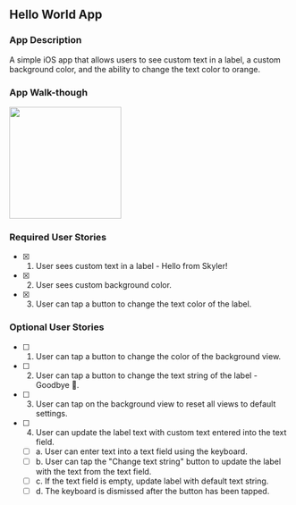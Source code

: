 ## Hello World App

### App Description
A simple iOS app that allows users to see custom text in a label, a custom background color, and the ability to change the text color to orange.
### App Walk-though
<img src="http://g.recordit.co/Ac76l1NpRs.gif" width=200><br>

### Required User Stories
- [x] 1. User sees custom text in a label - Hello from Skyler!
- [x] 2. User sees custom background color.
- [x] 3. User can tap a button to change the text color of the label.

### Optional User Stories
- [ ] 1. User can tap a button to change the color of the background view.
- [ ] 2. User can tap a button to change the text string of the label - Goodbye 👋.
- [ ] 3. User can tap on the background view to reset all views to default settings.
- [ ] 4. User can update the label text with custom text entered into the text field.
   - [ ] a. User can enter text into a text field using the keyboard.
   - [ ] b. User can tap the "Change text string" button to update the label with the text from the text field.
   - [ ] c. If the text field is empty, update label with default text string.
   - [ ] d. The keyboard is dismissed after the button has been tapped.
